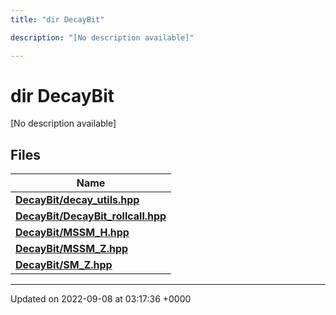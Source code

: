 ```yaml
---
title: "dir DecayBit"

description: "[No description available]"

---
```


# dir DecayBit

[No description available]

## Files

| Name           |
| -------------- |
| **[DecayBit/decay_utils.hpp](/documentation/code/files/decay__utils_8hpp/#file-decaybit-decay-utils-hpp)**  |
| **[DecayBit/DecayBit_rollcall.hpp](/documentation/code/files/decaybit__rollcall_8hpp/#file-decaybit-decaybit-rollcall-hpp)**  |
| **[DecayBit/MSSM_H.hpp](/documentation/code/files/mssm__h_8hpp/#file-decaybit-mssm-h-hpp)**  |
| **[DecayBit/MSSM_Z.hpp](/documentation/code/files/mssm__z_8hpp/#file-decaybit-mssm-z-hpp)**  |
| **[DecayBit/SM_Z.hpp](/documentation/code/files/sm__z_8hpp/#file-decaybit-sm-z-hpp)**  |






-------------------------------

Updated on 2022-09-08 at 03:17:36 +0000
